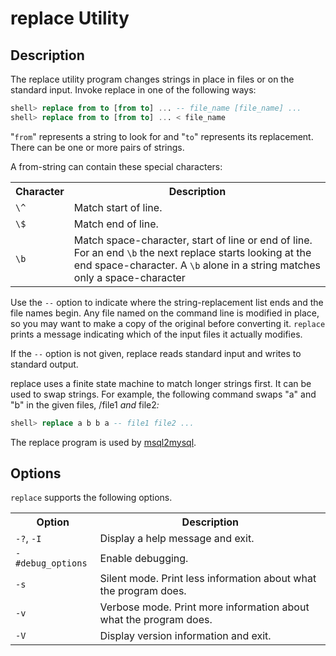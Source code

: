 # replace Utility

## Description

The replace utility program changes strings in place in
files or on the standard input. Invoke replace in one of the
following ways:

```sql
shell> replace from to [from to] ... -- file_name [file_name] ...
shell> replace from to [from to] ... < file_name
```

"`from`" represents a string to look for and "`to`" represents its
replacement.  There can be one or more pairs of strings.

A from-string can contain these special characters:

<table><tbody><tr><th>Character</th><th>Description</th></tr>
<tr><td><code>\^</code></td><td>Match start of line.</td></tr>
<tr><td><code>\$</code></td><td>Match end of line.</td></tr>
<tr><td><code>\b</code></td><td>Match space-character, start of line or end of line. For an end <code>\b</code> the next replace starts looking at the end space-character. A <code>\b</code> alone in a string matches only a space-character</td></tr>
</tbody></table>

Use the `--` option to indicate where the string-replacement
list ends and the file names begin. Any file named on the command line is
modified in place, so you may want to make a copy of the original before
converting it. `replace` prints a message indicating which of the input
files it actually modifies.

If the `--` option is not given, replace reads standard
input and writes to standard output.

replace uses a finite state machine to match longer strings first. It can
be used to swap strings. For example, the following command swaps "a" and "b"
in the given files, /file1<em> and </em>file2<em>:</em>

```sql
shell> replace a b b a -- file1 file2 ...
```

The replace program is used by [msql2mysql](/clients-utilities/msql2mysql/).

## Options

`replace` supports the following options.

<table><tbody><tr><th>Option</th><th>Description</th></tr>
<tr><td><code>-?</code>, <code>-I</code></td><td>Display a help message and exit.</td></tr>
<tr><td><code>-#debug_options</code></td><td>Enable debugging.</td></tr>
<tr><td><code>-s</code></td><td>Silent mode. Print less information about what the program does.</td></tr>
<tr><td><code>-v</code></td><td>Verbose mode. Print more information about what the program does.</td></tr>
<tr><td><code>-V</code></td><td>Display version information and exit.</td></tr>
</tbody></table>